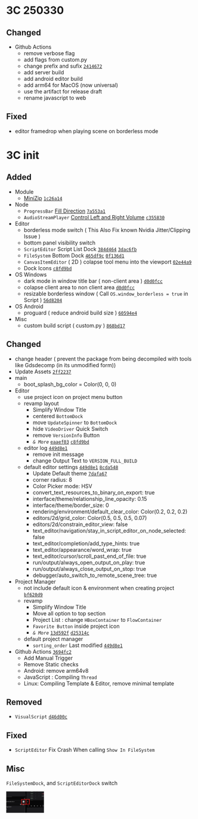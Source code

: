 # 3C 250330

## Changed

- Github Actions
  - remove verbose flag
  - add flags from custom.py
  - change prefix and sufix [`2414672`](https://github.com/naiiveprojects/GDX/commit/2414672a90cec8a6d995b359ffc3ed752b6f419b)
  - add server build
  - add android editor build
  - add arm64 for MacOS (now universal)
  - use the artifact for release draft
  - rename javascript to web

## Fixed

- editor framedrop when playing scene on borderless mode

# 3C init

## Added

- Module
  - [MiniZip](https://github.com/godotengine/godot/pull/34444) [`1c26a14`](https://github.com/naiiveprojects/GDX/commit/1c26a14a90cf0a9346d286e5fce243953c024cc9)
- Node
  - `ProgressBar` [Fill Direction](https://github.com/godotengine/godot/pull/36593) [`7a553a1`](https://github.com/naiiveprojects/GDX/commit/7a553a1cccd52f976e224784487db2f842e5f89b)
  - `AudioStreamPlayer` [Control Left and Right Volume](https://github.com/godotengine/godot/pull/51666) [`c355830`](https://github.com/naiiveprojects/GDX/commit/c35583051e7d9afc5b2969038eeeda870795bd61)
- Editor
  - borderless mode switch ( This Also Fix known Nvidia Jitter/Clipping Issue )
  - bottom panel visibility switch
  - `ScriptEditor` Script List Dock [`384d464`](https://github.com/naiiveprojects/GDX/commit/384d464dd646ea8aa754406de1bcec90fdb4bd8a)  [`3dac6fb`](https://github.com/naiiveprojects/GDX/commit/3dac6fbee5f74aaac58eada7d09a2303339e800c)
  - `FileSystem` Bottom Dock [`465df9c`](https://github.com/naiiveprojects/GDX/commit/465df9c05869558beb5bfb7b25d1adc992057e46)  [`0f136d1`](https://github.com/naiiveprojects/GDX/commit/0f136d18eee9dcb557a5d1597e0cafa1e89c5566)
  - `CanvasItemEditor` ( 2D ) colapse tool menu into the viewport [`02e44a9`](https://github.com/naiiveprojects/GDX/commit/02e44a95a9d3017e73427ab5c27a741f28d8a15e)
  - Dock Icons [`c8fd9bd`](https://github.com/naiiveprojects/GDX/commit/c8fd9bd4556fc5bfef208fd261f47e718ab50404)
- OS Windows
  - dark mode in window title bar ( non-client area ) [`d0d0fcc`
](https://github.com/naiiveprojects/GDX/commit/d0d0fcc22fccc8804085c142d365dd768ac08fc3)
  - colapse client area to non client area [`d0d0fcc`
](https://github.com/naiiveprojects/GDX/commit/d0d0fcc22fccc8804085c142d365dd768ac08fc3)
  - resizable borderless window ( Call `OS.window_borderless = true` in Script ) [`56d8204`](https://github.com/naiiveprojects/GDX/commit/50d2cc5ade8bf6fe3f5d607532b263f32bcca588)
- OS Android
  - proguard ( reduce android build size ) [`60594e4`](https://github.com/naiiveprojects/GDX/commit/60594e4e2e1aa3c7501ffa62d2ec91fa718b621c)
- Misc
  - custom build script ( custom.py ) [`868bd17`](https://github.com/naiiveprojects/GDX/commit/868bd17d97ba37efdecfc81534585ba2d31f5349)

## Changed
- change header ( prevent the package from being decompiled with tools like Gdsdecomp (in its unmodified form))
- Update Assets [`2ff2237`](https://github.com/naiiveprojects/GDX/commit/2ff22373e77d6ef6645eb167f8ca5e0c0a29d04c)
- main
  - boot_splash_bg_color = Color(0, 0, 0)
- Editor
  - use project icon on project menu button
  - revamp layout
    - Simplify Window Title
    - centered `BottomDock`
    - move `UpdateSpinner` to `BottomDock`
    - hide `VideoDriver` Quick Switch
    - remove `VersionInfo` Button
    - *`& More`* [`eaaef03`](https://github.com/naiiveprojects/GDX/commit/eaaef03cef40c246b4d2b053be1ab258aa778dea) [`c8fd9bd`](https://github.com/naiiveprojects/GDX/commit/c8fd9bd4556fc5bfef208fd261f47e718ab50404)
  - editor log [`449d8e1`](https://github.com/naiiveprojects/GDX/commit/449d8e18ec01c341b0b65a44eee7782351e18359)
    - remove init message
    - change Output Text to `VERSION_FULL_BUILD`
  - default editor settings [`449d8e1`](https://github.com/naiiveprojects/GDX/commit/449d8e18ec01c341b0b65a44eee7782351e18359)  [`8cda548`](https://github.com/naiiveprojects/GDX/commit/8cda548eb0636a2bcc3f7431fb7c9ad76e4a20e5)
    - Update Default theme [`7dafa67`](https://github.com/naiiveprojects/GDX/commit/7dafa67b9485a6e0dff5950dbfcebe826594de3f)
    - corner radius: 8
    - Color Picker mode: HSV
    - convert_text_resources_to_binary_on_export: true
    - interface/theme/relationship_line_opacity: 0.15
    - interface/theme/border_size: 0
    - rendering/environment/default_clear_color: Color(0.2, 0.2, 0.2)
    - editors/2d/grid_color: Color(0.5, 0.5, 0.5, 0.07)
    - editors/2d/constrain_editor_view: false
    - text_editor/navigation/stay_in_script_editor_on_node_selected: false
    - text_editor/completion/add_type_hints: true
    - text_editor/appearance/word_wrap: true
    - text_editor/cursor/scroll_past_end_of_file: true
    - run/output/always_open_output_on_play: true
    - run/output/always_close_output_on_stop: true
    - debugger/auto_switch_to_remote_scene_tree: true
- Project Manager
  - not include default icon & environment when creating project [`bf620d9`](https://github.com/naiiveprojects/GDX/commit/bf620d9ed6237fc57d91ca7fa734583e8dd1c1dd)
  - revamp
    - Simplify Window Title
    - Move all option to top section
    - Project List : change `HBoxContainer` to `FlowContainer`
    - `Favorite Button` inside project icon
    - *`& More`*  [`13d592f`](https://github.com/naiiveprojects/GDX/commit/13d592f7bda839f4f041eb3ce6611837c85e8741) [`d25314c`](https://github.com/naiiveprojects/GDX/commit/d25314ca6ce7df9dea2d82b7c55ff53c5a5f3284)
  - default project manager
    - `sorting_order` Last modified [`449d8e1`](https://github.com/naiiveprojects/GDX/commit/449d8e18ec01c341b0b65a44eee7782351e18359)
- Github Actions [`3694fc2`](https://github.com/naiiveprojects/GDX/commit/3694fc26b28c787758fd7253d8c9742335307074)
  - Add Manual Trigger
  - Remove Static checks
  - Android: remove arm64v8
  - JavaScript : Compiling `Thread`
  - Linux: Compiling Template & Editor, remove minimal template

## Removed

- `VisualScript` [`d46d00c`](https://github.com/naiiveprojects/GDX/commit/d46d00c6eefb8655ab7ba23d7d882b369814937f)

## Fixed

- `ScriptEditor` Fix Crash When calling `Show In FileSystem`

## Misc

`FileSystemDock`, and `ScriptEditorDock` switch

<img src="ss_misc.png" width="20%"> 

